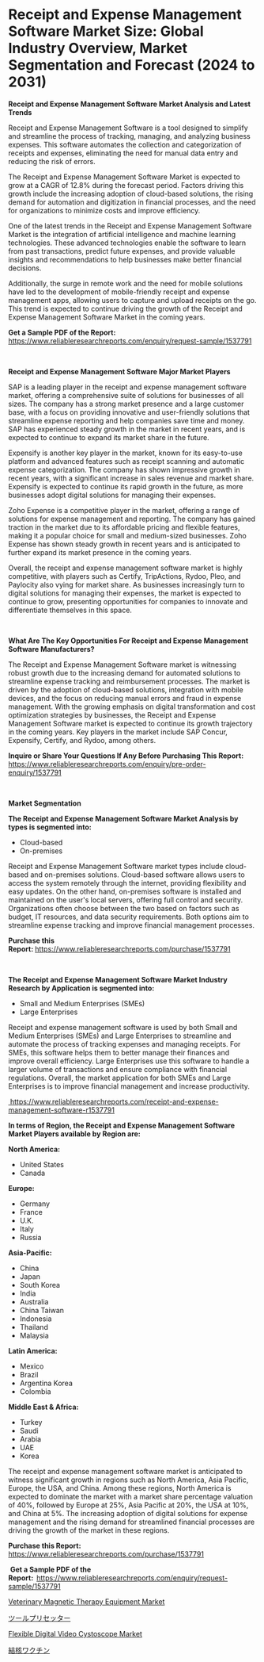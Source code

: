 <p><h1>Receipt and Expense Management Software Market Size: Global Industry Overview, Market Segmentation and Forecast (2024 to 2031)</h1></p><p><strong>Receipt and Expense Management Software Market Analysis and Latest Trends</strong></p>
<p><p>Receipt and Expense Management Software is a tool designed to simplify and streamline the process of tracking, managing, and analyzing business expenses. This software automates the collection and categorization of receipts and expenses, eliminating the need for manual data entry and reducing the risk of errors.</p><p>The Receipt and Expense Management Software Market is expected to grow at a CAGR of 12.8% during the forecast period. Factors driving this growth include the increasing adoption of cloud-based solutions, the rising demand for automation and digitization in financial processes, and the need for organizations to minimize costs and improve efficiency.</p><p>One of the latest trends in the Receipt and Expense Management Software Market is the integration of artificial intelligence and machine learning technologies. These advanced technologies enable the software to learn from past transactions, predict future expenses, and provide valuable insights and recommendations to help businesses make better financial decisions.</p><p>Additionally, the surge in remote work and the need for mobile solutions have led to the development of mobile-friendly receipt and expense management apps, allowing users to capture and upload receipts on the go. This trend is expected to continue driving the growth of the Receipt and Expense Management Software Market in the coming years.</p></p>
<p><strong>Get a Sample PDF of the Report:&nbsp;</strong> <a href="https://www.reliableresearchreports.com/enquiry/request-sample/1537791">https://www.reliableresearchreports.com/enquiry/request-sample/1537791</a></p>
<p>&nbsp;</p>
<p><strong>Receipt and Expense Management Software Major Market Players</strong></p>
<p><p>SAP is a leading player in the receipt and expense management software market, offering a comprehensive suite of solutions for businesses of all sizes. The company has a strong market presence and a large customer base, with a focus on providing innovative and user-friendly solutions that streamline expense reporting and help companies save time and money. SAP has experienced steady growth in the market in recent years, and is expected to continue to expand its market share in the future.</p><p>Expensify is another key player in the market, known for its easy-to-use platform and advanced features such as receipt scanning and automatic expense categorization. The company has shown impressive growth in recent years, with a significant increase in sales revenue and market share. Expensify is expected to continue its rapid growth in the future, as more businesses adopt digital solutions for managing their expenses.</p><p>Zoho Expense is a competitive player in the market, offering a range of solutions for expense management and reporting. The company has gained traction in the market due to its affordable pricing and flexible features, making it a popular choice for small and medium-sized businesses. Zoho Expense has shown steady growth in recent years and is anticipated to further expand its market presence in the coming years.</p><p>Overall, the receipt and expense management software market is highly competitive, with players such as Certify, TripActions, Rydoo, Pleo, and Paylocity also vying for market share. As businesses increasingly turn to digital solutions for managing their expenses, the market is expected to continue to grow, presenting opportunities for companies to innovate and differentiate themselves in this space.</p></p>
<p>&nbsp;</p>
<p><strong>What Are The Key Opportunities For Receipt and Expense Management Software Manufacturers?</strong></p>
<p><p>The Receipt and Expense Management Software market is witnessing robust growth due to the increasing demand for automated solutions to streamline expense tracking and reimbursement processes. The market is driven by the adoption of cloud-based solutions, integration with mobile devices, and the focus on reducing manual errors and fraud in expense management. With the growing emphasis on digital transformation and cost optimization strategies by businesses, the Receipt and Expense Management Software market is expected to continue its growth trajectory in the coming years. Key players in the market include SAP Concur, Expensify, Certify, and Rydoo, among others.</p></p>
<p><strong>Inquire or Share Your Questions If Any Before Purchasing This Report:</strong> <a href="https://www.reliableresearchreports.com/enquiry/pre-order-enquiry/1537791">https://www.reliableresearchreports.com/enquiry/pre-order-enquiry/1537791</a></p>
<p>&nbsp;</p>
<p><strong>Market Segmentation</strong></p>
<p><strong>The Receipt and Expense Management Software Market Analysis by types is segmented into:</strong></p>
<p><ul><li>Cloud-based</li><li>On-premises</li></ul></p>
<p><p>Receipt and Expense Management Software market types include cloud-based and on-premises solutions. Cloud-based software allows users to access the system remotely through the internet, providing flexibility and easy updates. On the other hand, on-premises software is installed and maintained on the user's local servers, offering full control and security. Organizations often choose between the two based on factors such as budget, IT resources, and data security requirements. Both options aim to streamline expense tracking and improve financial management processes.</p></p>
<p><strong>Purchase this Report:&nbsp;</strong><a href="https://www.reliableresearchreports.com/purchase/1537791">https://www.reliableresearchreports.com/purchase/1537791</a></p>
<p>&nbsp;</p>
<p><strong>The Receipt and Expense Management Software Market Industry Research by Application is segmented into:</strong></p>
<p><ul><li>Small and Medium Enterprises (SMEs)</li><li>Large Enterprises</li></ul></p>
<p><p>Receipt and expense management software is used by both Small and Medium Enterprises (SMEs) and Large Enterprises to streamline and automate the process of tracking expenses and managing receipts. For SMEs, this software helps them to better manage their finances and improve overall efficiency. Large Enterprises use this software to handle a larger volume of transactions and ensure compliance with financial regulations. Overall, the market application for both SMEs and Large Enterprises is to improve financial management and increase productivity.</p></p>
<p><a href="https://www.reliableresearchreports.com/receipt-and-expense-management-software-r1537791">&nbsp;https://www.reliableresearchreports.com/receipt-and-expense-management-software-r1537791</a></p>
<p><strong>In terms of Region, the Receipt and Expense Management Software Market Players available by Region are:</strong></p>
<p>
    <p> <strong> North America: </strong>
        <ul>
            <li>United States</li>
            <li>Canada</li>
        </ul>
        </p> 
    <p> <strong> Europe: </strong>
        <ul>
            <li>Germany</li>
            <li>France</li>
            <li>U.K.</li>
            <li>Italy</li>
            <li>Russia</li>
        </ul>
        </p> 
    <p> <strong> Asia-Pacific: </strong>
        <ul>
            <li>China</li>
            <li>Japan</li>
            <li>South Korea</li>
            <li>India</li>
            <li>Australia</li>
            <li>China Taiwan</li>
            <li>Indonesia</li>
            <li>Thailand</li>
            <li>Malaysia</li>
        </ul>
        </p> 
    <p> <strong> Latin America: </strong>
        <ul>
            <li>Mexico</li>
            <li>Brazil</li>
            <li>Argentina Korea</li>
            <li>Colombia</li>
        </ul>
        </p> 
    <p> <strong> Middle East & Africa: </strong>
        <ul>
            <li>Turkey</li>
            <li>Saudi</li>
            <li>Arabia</li>
            <li>UAE</li>
            <li>Korea</li>
        </ul>
    </p>
    </p>
<p><p>The receipt and expense management software market is anticipated to witness significant growth in regions such as North America, Asia Pacific, Europe, the USA, and China. Among these regions, North America is expected to dominate the market with a market share percentage valuation of 40%, followed by Europe at 25%, Asia Pacific at 20%, the USA at 10%, and China at 5%. The increasing adoption of digital solutions for expense management and the rising demand for streamlined financial processes are driving the growth of the market in these regions.</p></p>
<p><strong>Purchase this Report: </strong><a href="https://www.reliableresearchreports.com/purchase/1537791">https://www.reliableresearchreports.com/purchase/1537791</a></p>
<p>&nbsp;<strong>Get a Sample PDF of the Report:&nbsp;&nbsp;</strong><a href="https://www.reliableresearchreports.com/enquiry/request-sample/1537791">https://www.reliableresearchreports.com/enquiry/request-sample/1537791</a></p>
<p><strong></strong></p>
<p><p><a href="https://www.linkedin.com/pulse/veterinary-magnetic-therapy-equipment-market-trends-forecast-n2gvf?trackingId=KPPltZFNHQoqgSDjznEiUA%3D%3D">Veterinary Magnetic Therapy Equipment Market</a></p><p><a href="https://github.com/andrade7361/Market-Research-Report-List-1/blob/main/893784934627.md">ツールプリセッター</a></p><p><a href="https://www.linkedin.com/pulse/flexible-digital-video-cystoscope-market-size-outlook-forecast-xmdbf?trackingId=8sMpEdC3IZ2X%2B2%2FwnKTgtw%3D%3D">Flexible Digital Video Cystoscope Market</a></p><p><a href="https://github.com/RaeJenkins1952/Market-Research-Report-List-1/blob/main/187103034631.md">結核ワクチン</a></p></p>
